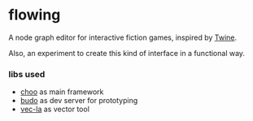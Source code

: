 # flowing

A node graph editor for interactive fiction games, inspired by [Twine](https://twinery.org).

Also, an experiment to create this kind of interface in a functional way.

### libs used

- [choo](https://github.com/choojs/choo) as main framework
- [budo](https://github.com/mattdesl/budo) as dev server for prototyping
- [vec-la](https://github.com/francisrstokes/vec-la) as vector tool
